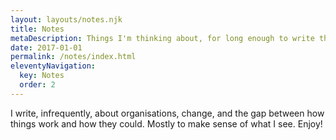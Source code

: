 ```yaml
---
layout: layouts/notes.njk
title: Notes
metaDescription: Things I'm thinking about, for long enough to write them down
date: 2017-01-01
permalink: /notes/index.html
eleventyNavigation:
  key: Notes
  order: 2
---
```

I write, infrequently, about organisations, change, and the gap between how things work and how they could. Mostly to make sense of what I see. Enjoy!
